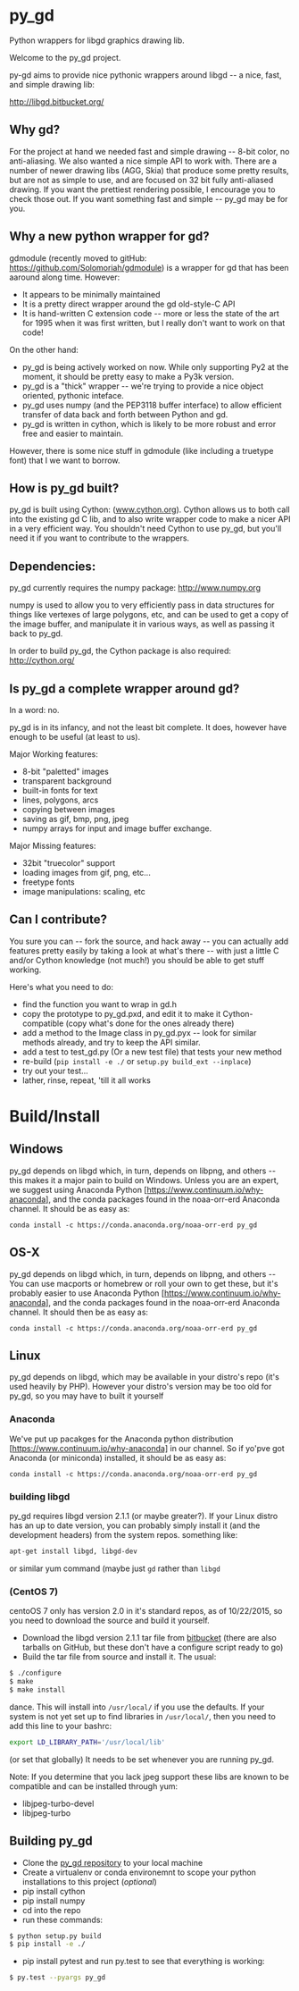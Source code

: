 # py_gd

Python wrappers for libgd graphics drawing lib.

Welcome to the py_gd project.

py-gd aims to provide nice pythonic wrappers around libgd -- a nice, fast, and simple drawing lib:

http://libgd.bitbucket.org/

## Why gd?

For the project at hand we needed fast and simple drawing -- 8-bit color, no anti-aliasing.
We also wanted a nice simple API to work with. There are a number of newer drawing libs (AGG, Skia)
that produce some pretty results, but are not as simple to use, and are focused on 32 bit fully
anti-aliased drawing. If  you want the prettiest rendering possible, I encourage you to check those out.
If you want something fast and simple -- py_gd may be for you.

## Why a new python wrapper for gd?

gdmodule (recently moved to gitHub: https://github.com/Solomoriah/gdmodule) is a wrapper
for gd that has been aaround along time. However:
 - It appears to be minimally maintained
 - It is a pretty direct wrapper around the gd old-style-C API
 - It is hand-written C extension code -- more or less the state of the art for 1995
   when it was first written, but I really don't want to work on that code!

On the other hand:
 - py_gd is being actively worked on now. While only supporting Py2 at the moment,
   it should be pretty easy to make a Py3k version.
 - py_gd is a "thick" wrapper -- we're trying to provide a nice object oriented, pythonic inteface.
 - py_gd uses numpy (and the PEP3118 buffer interface) to allow efficient transfer of data back and forth between Python and gd.
 - py_gd is written in cython, which is likely to be more robust and error free and easier to maintain.

However, there is some nice stuff in gdmodule (like including a truetype font) that I we want to borrow.

## How is py_gd built?

py_gd is built using Cython: (www.cython.org). Cython allows us to both call into the existing gd C lib, and to also write wrapper code to make a nicer API in a very efficient way. You shouldn't need Cython to use py_gd, but you'll need it if you want to contribute to the wrappers.


## Dependencies:

py_gd currently requires the numpy package: http://www.numpy.org

numpy is used to allow you to very efficiently pass in data structures for things like vertexes of large polygons, etc, and can be used to get a copy of the image buffer, and manipulate it in various ways, as well as passing it back to py_gd.

In order to build py_gd, the Cython package is also  required: http://cython.org/

## Is py_gd a complete wrapper around gd?

In a word: no.

py_gd is in its infancy, and not the least bit complete. It does, however have enough to be useful (at least to us).

Major Working features:
 * 8-bit "paletted" images
 * transparent background
 * built-in fonts for text
 * lines, polygons, arcs
 * copying between images
 * saving as gif, bmp, png, jpeg
 * numpy arrays for input and image buffer exchange.

Major Missing features:
 * 32bit "truecolor" support
 * loading images from gif, png, etc...
 * freetype fonts
 * image manipulations: scaling, etc

## Can I contribute?

You sure you can -- fork the source, and hack away -- you can actually add features pretty easily by taking a look at what's there -- with just a little C and/or Cython knowledge (not much!) you should be able to get stuff working.

Here's what you need to do:

 * find the function you want to wrap in gd.h
 * copy the prototype to py_gd.pxd, and edit it to make it Cython-compatible (copy what's done for the ones already there)
 * add a method to the Image class in py_gd.pyx -- look for similar methods already, and try to keep the API similar.
 * add a test to test_gd.py (Or a new test file) that tests your new method
 * re-build (``pip install -e ./``   or   ``setup.py build_ext --inplace``)
 * try out your test...
 * lather, rinse, repeat, 'till it all works

# Build/Install

## Windows

py_gd depends on libgd which, in turn, depends on libpng, and others -- this makes it a major pain to build on Windows. Unless you are an expert, we suggest using Anaconda Python [https://www.continuum.io/why-anaconda], and the conda packages found in the noaa-orr-erd Anaconda channel. It should be as easy as:

```
conda install -c https://conda.anaconda.org/noaa-orr-erd py_gd
```

## OS-X

py_gd depends on libgd which, in turn, depends on libpng, and others -- You can use macports or homebrew or roll your own to get these, but it's probably easier to use Anaconda Python [https://www.continuum.io/why-anaconda], and the conda packages found in the noaa-orr-erd Anaconda channel. It should then be as easy as:

```
conda install -c https://conda.anaconda.org/noaa-orr-erd py_gd
```

## Linux

py_gd depends on libgd, which may be available in your distro's repo (it's used heavily by PHP). However your distro's version may be too old for py_gd, so you may have to built it yourself

### Anaconda

We've put up pacakges for the Anaconda python distribution [https://www.continuum.io/why-anaconda] in our channel. So if yo'pve got Anaconda (or miniconda) installed, it should be as easy as:

```
conda install -c https://conda.anaconda.org/noaa-orr-erd py_gd
```

### building libgd

py_gd requires libgd version 2.1.1 (or maybe greater?). If your Linux distro has an up to date version, you can probably simply install it (and the development headers) from the system repos. something like:

```bash
apt-get install libgd, libgd-dev
```
or similar yum command (maybe just ``gd`` rather than ``libgd``

### (CentOS 7)

centoOS 7 only has version 2.0 in it's standard repos, as of 10/22/2015, so you need to download the source and build it yourself.

 * Download the libgd version 2.1.1 tar file from [bitbucket](https://bitbucket.org/libgd/gd-libgd/downloads) (there are also tarballs on GitHub, but these don't have a configure script ready to go)
 * Build the tar file from source and install it. The usual:

```bash
$ ./configure
$ make
$ make install
```

dance. This will install into ``/usr/local/`` if you use the defaults. If your system is not yet set up to find libraries in ``/usr/local/``, then you need to add this line to your bashrc:

```bash 
export LD_LIBRARY_PATH='/usr/local/lib'
```
(or set that globally) It needs to be set whenever you are running py_gd.

Note: If you determine that you lack jpeg support these libs are known to be compatible and can be installed through yum:

* libjpeg-turbo-devel
* libjpeg-turbo

## Building py_gd

 * Clone the [py_gd repository](https://github.com/NOAA-ORR-ERD/py_gd) to your local machine
 * Create a virtualenv or conda environemnt to scope your python installations to this project (<i>optional</i>)
 * pip install cython
 * pip install numpy
 * cd into the repo
 * run these commands:

```bash
$ python setup.py build
$ pip install -e ./
```

 * pip install pytest and run py.test to see that everything is working:

```bash
$ py.test --pyargs py_gd 
```
 
